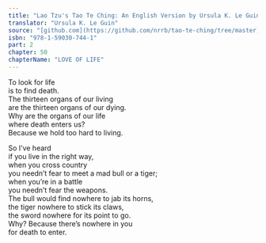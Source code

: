 ```yaml
---
title: "Lao Tzu's Tao Te Ching: An English Version by Ursula K. Le Guin"
translator: "Ursula K. Le Guin"
source: "[github.com](https://github.com/nrrb/tao-te-ching/tree/master)"
isbn: "978-1-59030-744-1"
part: 2
chapter: 50
chapterName: "LOVE OF LIFE"
---
```

To look for life  
is to find death.  
The thirteen organs of our living  
are the thirteen organs of our dying.  
Why are the organs of our life  
where death enters us?  
Because we hold too hard to living.  

So I’ve heard  
if you live in the right way,  
when you cross country  
you needn’t fear to meet a mad bull or a tiger;  
when you’re in a battle  
you needn’t fear the weapons.  
The bull would find nowhere to jab its horns,  
the tiger nowhere to stick its claws,  
the sword nowhere for its point to go.  
Why? Because there’s nowhere in you  
for death to enter.